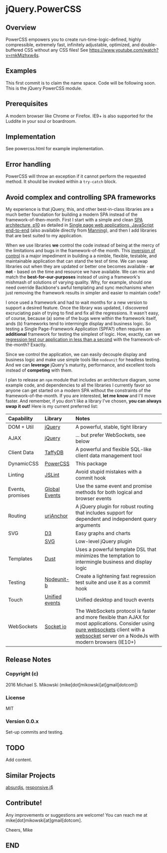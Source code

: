 jQuery.PowerCSS
===============

Overview
--------
PowerCSS empowers you to create run-time-logic-defined, highly compressible,
extremely fast, infinitely adjustable, optimized, and double-buffered CSS 
without any CSS files!  See https://www.youtube.com/watch?v=rnkMjzhxw4s.

Examples
--------
This first commit is to claim the name space.  Code will be following soon.
This is the jQuery PowerCSS module.

Prerequisites
-------------
A modern browser like Chrome or Firefox. IE9+ is also supported for the
Luddite in your soul or boardroom.

Implementation
--------------
See powercss.html for example implementation.

Error handling
--------------
PowerCSS will throw an exception if it cannot perform the requested
method.  It should be invoked within a `try-catch` block.

Avoid complex and controlling SPA frameworks
--------------------------------------------
My experience is that jQuery, this, and other best-in-class libraries
are a much better foundation for building a modern SPA instead of the
framework-of-then-month.  First I start with a simple and clean
[SPA architecture, p10][1] as detailed in 
[Single page web applications, JavaScript end-to-end][2]
(also available directly from [Manning][3]), and then I add libraries
that are best suited to my application.

When we use libraries **we** control the code instead of being at the mercy of the
limitations and bugs in the framework-of-the month. This [inversion
of control][4] is a major impediment in building a a nimble, flexible, testable,
and maintainable application that can stand the test of time.
We can swap libraries out when they are updated or better one becomes
available - **or not** - based on the time and resource we have available.
We can mix and match the **best-for-our-purposes** instead of using a framework's
mishmash of solutions of varying quality.  Why, for example, should one
need override Backbone's awful templating and sync mechanisms when just removing
the framework results in simpler and easier to maintain code?

I once used a framework and had to wait months for a new
version to support a desired feature. Once the library was updated,
I discovered excruciating pain of trying to find and fix all the regressions.
It wasn't easy, of course, because (a) some of the bugs were within the 
framework itself, ands (b) frameworks tend to intermingle display
and business logic.  So testing a Single Page-Framework Application
(SPFA?) often requires an **additional** framework for testing the
simplest of logic.  How, exactly, can we [regression test our application
in less than a second][5] with the framework-of-the-month? Exactly.

Since we control the application, we can easily decouple display and business
logic and make use simple tools like `nodeunit` for headless testing.
And we can **leverage** jQuery's maturity, performance, and excellent tools
instead of **competing** with them.

I plan to release an `npm` module that includes an architecture diagram,
some example code, and dependencies to all the libraries I currently favor
so anyone can get started on a modern SPA without the constraints of the
framework-of-the-month.  If you are interested, **let me know** and 
I'll move faster.  And remember, if you don't like a library I've chosen,
**you can always swap it out!** Here is my current preferred list:

| Capability   | Library              | Notes                             |
| :----------- | :------------------- | :-------------------------------- |
| DOM + Util   | [jQuery][6]          | A powerful, stable, tight library |
| AJAX         | [jQuery][6]          | ... but prefer WebSockets, see below |
| Client Data  | [TaffyDB][7]         | A powerful and flexible SQL-like client data management tool |
| DynamicCSS   | [PowerCSS][8]        | This package                      |
| Linting      | [JSLint][9]          | Avoid stupid mistakes with a commit hook |
| Events, promises | [Global Events][10] | Use the same event and promise methods for both logical and browser events |
| Routing      | [uriAnchor][11]      | A jQuery plugin for robust routing that includes support for dependent and independent query arguments |
| SVG          | [D3][12]             | Easy graphs and charts            |
|              | [SVG][13]            | Low-level jQuery plugin           |
| Templates    | [Dust][14]           | Uses a powerful template DSL that minimizes the temptation to intermingle  business and display logic |
| Testing      | [Nodeunit-b][15]     | Create a lightening fast regression test suite and use it as a commit hook |
| Touch        | [Unified events][16] | Unified desktop and touch events  |
| WebSockets   | [Socket io][17]      | The WebSockets protocol is faster and more flexible than AJAX for most applications. Consider using [pure websockets][18] client with a [websocket][19] server on a NodeJs with modern browsers (IE10+) |

Release Notes
-------------
### Copyright (c)
2016 Michael S. Mikowski (mike[dot]mikowski[at]gmail[dotcom])

### License
MIT

### Version 0.0.x
Set-up commits and testing.

TODO
----
Add content.

Similar Projects
----------------
[absurdjs][20], [responsive.j$][21]

Contribute!
-----------
Any improvements or suggestions are welcome! You can reach me at
mike[dot]mikowski[at]gmail[dotcom].

Cheers, Mike

END
---
[1]:https://github.com/mmikowski/spa/blob/master/slides/2013-10-22-make_it_rock.pdf
[2]:http://www.amazon.com/dp/1617290750
[3]:http://manning.com/mikowski
[4]:https://aerotwist.com/blog/the-cost-of-frameworks
[5]:https://youtu.be/aoH0J6lL2w0?t=47m15s
[6]:http://jquery.com/download
[7]:https://github.com/typicaljoe/taffydb
[8]:https://www.npmjs.com/package/powercss
[9]:https://www.npmjs.com/package/jslint
[10]:https://github.com/mmikowski/jquery.event.gevent
[11]:https://github.com/mmikowski/urianchor
[12]:https://github.com/mbostock/d3
[13]:http://keith-wood.name/svg.html
[14]:http://linkedin.github.io/dustjs
[15]:https://www.npmjs.com/package/nodeunit-b
[16]:https://github.com/mmikowski/jquery.event.ue
[17]:http://socket.io
[18]:https://developer.mozilla.org/en-US/docs/Web/API/WebSockets_API/Writing_WebSocket_client_applications
[19]:https://www.npmjs.com/package/websocket
[20]:http://absurdjs.com/
[21]:http://www.responsivejs.com/


